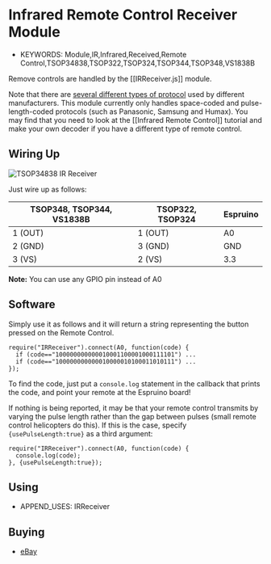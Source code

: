 <!--- Copyright (c) 2013 Gordon Williams, Pur3 Ltd. See the file LICENSE for copying permission. -->
Infrared Remote Control Receiver Module
==================================

* KEYWORDS: Module,IR,Infrared,Received,Remote Control,TSOP34838,TSOP322,TSOP324,TSOP344,TSOP348,VS1838B

Remove controls are handled by the [[IRReceiver.js]] module.

Note that there are [several different types of protocol](http://en.wikipedia.org/wiki/Remote_control#Consumer_electronics_infrared_protocols) used by different manufacturers. This module currently only handles space-coded and pulse-length-coded protocols (such as Panasonic, Samsung and Humax). You may find that you need to look at the [[Infrared Remote Control]] tutorial and make your own decoder if you have a different type of remote control.

Wiring Up
--------

![TSOP34838 IR Receiver](IRReceiver/module.png)

Just wire up as follows:

| TSOP348, TSOP344, VS1838B | TSOP322, TSOP324 | Espruino |
|--|--|--|
| 1 (OUT) | 1 (OUT) | A0 |
| 2 (GND) | 3 (GND) | GND |
| 3 (VS) | 2 (VS) | 3.3 |

**Note:** You can use any GPIO pin instead of A0

Software
-------

Simply use it as follows and it will return a string representing the button pressed on the Remote Control.

```
require("IRReceiver").connect(A0, function(code) {
  if (code=="100000000000010001100001000111101") ...
  if (code=="100000000000010000010100011010111") ...
});
```

To find the code, just put a `console.log` statement in the callback that prints the code, and point your remote at the Espruino board!

If nothing is being reported, it may be that your remote control transmits by varying the pulse length rather than the gap between pulses (small remote control helicopters do this). If this is the case, specify `{usePulseLength:true}` as a third argument:

```
require("IRReceiver").connect(A0, function(code) {
  console.log(code);
}, {usePulseLength:true});
```

Using 
-----

* APPEND_USES: IRReceiver

Buying
-----

* [eBay](http://www.ebay.com/sch/i.html?_nkw=TSOP34838)
